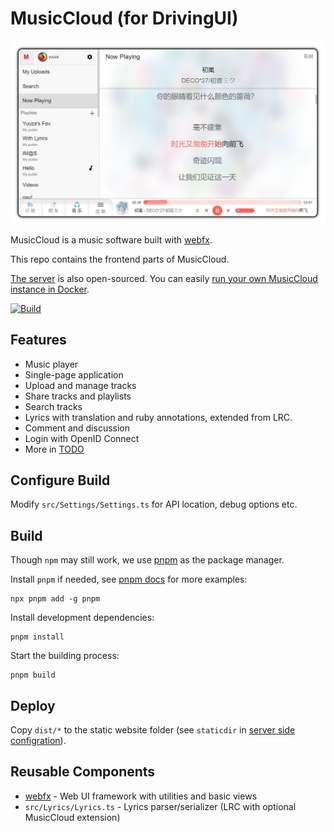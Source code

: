 # MusicCloud (for DrivingUI)

![](./resources/playing.jpg)

MusicCloud is a music software built with [webfx](https://github.com/lideming/webfx).

This repo contains the frontend parts of MusicCloud.

[The server](https://github.com/lideming/MusicCloudServer) is also open-sourced.
You can easily [run your own MusicCloud instance in Docker](https://github.com/lideming/MusicCloudServer#run-in-docker-).

[![Build](https://github.com/lideming/MusicCloud/actions/workflows/main.yml/badge.svg)](https://github.com/lideming/MusicCloud/actions/workflows/main.yml)


## Features

* Music player
* Single-page application
* Upload and manage tracks
* Share tracks and playlists
* Search tracks
* Lyrics with translation and ruby annotations, extended from LRC.
* Comment and discussion
* Login with OpenID Connect
* More in [TODO](https://github.com/lideming/MusicCloud/projects/1)


## Configure Build

Modify `src/Settings/Settings.ts` for API location, debug options etc.


## Build

Though `npm` may still work, we use [pnpm](https://pnpm.io/) as the package manager.

Install `pnpm` if needed, see [pnpm docs](https://pnpm.io/installation) for more examples:

```
npx pnpm add -g pnpm
```

Install development dependencies:

```
pnpm install
```

Start the building process:

```
pnpm build
```


## Deploy

Copy `dist/*` to the static website folder (see `staticdir` in [server side configration](https://github.com/lideming/MusicCloudServer/blob/master/appsettings.json)).

## Reusable Components

* [webfx](https://github.com/lideming/webfx) - Web UI framework with utilities and basic views
* `src/Lyrics/Lyrics.ts` - Lyrics parser/serializer (LRC with optional MusicCloud extension)
